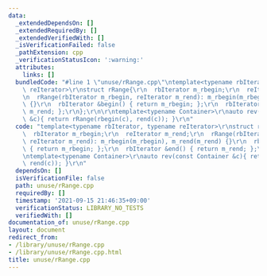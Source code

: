 ```yaml
---
data:
  _extendedDependsOn: []
  _extendedRequiredBy: []
  _extendedVerifiedWith: []
  _isVerificationFailed: false
  _pathExtension: cpp
  _verificationStatusIcon: ':warning:'
  attributes:
    links: []
  bundledCode: "#line 1 \"unuse/rRange.cpp\"\ntemplate<typename rbIterator, typename\
    \ reIterator>\r\nstruct rRange{\r\n  rbIterator m_rbegin;\r\n  reIterator m_rend;\r\
    \n  rRange(rbIterator m_rbegin, reIterator m_rend): m_rbegin(m_rbegin), m_rend(m_rend)\
    \ {}\r\n  rbIterator &begin() { return m_rbegin; };\r\n  rbIterator &end() { return\
    \ m_rend; };\r\n};\r\n\r\ntemplate<typename Container>\r\nauto rev(const Container\
    \ &c){ return rRange(rbegin(c), rend(c)); }\r\n"
  code: "template<typename rbIterator, typename reIterator>\r\nstruct rRange{\r\n\
    \  rbIterator m_rbegin;\r\n  reIterator m_rend;\r\n  rRange(rbIterator m_rbegin,\
    \ reIterator m_rend): m_rbegin(m_rbegin), m_rend(m_rend) {}\r\n  rbIterator &begin()\
    \ { return m_rbegin; };\r\n  rbIterator &end() { return m_rend; };\r\n};\r\n\r\
    \ntemplate<typename Container>\r\nauto rev(const Container &c){ return rRange(rbegin(c),\
    \ rend(c)); }\r\n"
  dependsOn: []
  isVerificationFile: false
  path: unuse/rRange.cpp
  requiredBy: []
  timestamp: '2021-09-15 21:46:35+09:00'
  verificationStatus: LIBRARY_NO_TESTS
  verifiedWith: []
documentation_of: unuse/rRange.cpp
layout: document
redirect_from:
- /library/unuse/rRange.cpp
- /library/unuse/rRange.cpp.html
title: unuse/rRange.cpp
---
```

